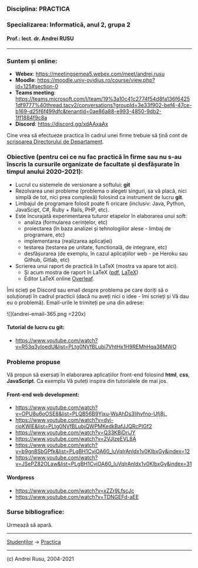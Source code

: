 
### **Disciplina**: PRACTICA

### **Specializarea**: Informatică, anul 2, grupa 2

#### Prof.: lect. dr. Andrei RUSU

---

### Suntem și online: 
- **Webex**: https://meetingsemea5.webex.com/meet/andrei.rusu
- **Moodle**: https://moodle.univ-ovidius.ro/course/view.php?id=125#section-0
- **Teams meeting**: https://teams.microsoft.com/l/team/19%3a10c41c2774f54d8fa136f64251df9777%40thread.tacv2/conversations?groupId=3e33f902-bef4-47ce-b169-d25f6f499dfc&tenantId=0ae86a88-e993-4850-9db2-1ff1884f9c8a
- **Discord**: https://discord.gg/xdAAxaAx

Cine vrea să efectueze practica în cadrul unei firme trebuie să țină cont de [scrisoarea Directorului de Departament](./practica2020FIRME.pdf). 

### Obiective (pentru cei ce nu fac practică în firme sau nu s-au înscris la cursurile organizate de facultate și desfășurate în timpul anului 2020-2021):

- Lucrul cu sistemele de versionare a softului: **git**
- Rezolvarea unei probleme (problema o alegeti singuri, sa vă placă, nici simplă de tot, nici prea complexă) folosind ca instrument de lucru __git__. 
- Limbajul de programare folosit poate fi oricare (inclusiv: Java, Python, JavaScipt, C#, Ruby + Rails, PHP, etc).
- Este încurajată experimentarea tuturor etapelor în elaborarea unui soft: 
  - analiza (formularea cerințelor, etc)
  - proiectarea (în baza analizei și tehnologiilor alese - limbaj de programare, etc)
  - implementarea (realizarea aplicației)
  - testarea (testarea pe unitate, functională, de integrare, etc)
  - desfășurarea (de exemplu, în cazul aplicațiilor web - pe Heroku sau Github, Gitlab, etc)
- Scrierea unui raport de practică în LaTeX (mostra va apare tot aici).
  - Și acum mostra de raport în LaTeX ([pdf](https://www.overleaf.com/read/tsgkmrfqjbgz), [LaTeX](https://www.overleaf.com/read/tsgkmrfqjbgz))
  - Editor LaTeX online [Overleaf](https://www.overleaf.com?r=bcec7732&rm=d&rs=b).  

Îmi scieți pe Discord sau email despre problema pe care doriți să o soluționați în cadrul practicii (dacă nu aveți nici o idee - îmi scrieți și Vă dau eu o problemă). Email-urile le trimiteți pe una din adrese: 

![](andrei-email-365.png =220x) 


#### Tutorial de lucru cu __git__: 

- https://www.youtube.com/watch?v=R53q3yIoedU&list=PLtg0NVfBLubi7VhtHx1H9REMhHqa36MWO

### Probleme propuse

Vă propun să exersați în elaborarea aplicațiilor front-end folosind __html__, __css__, __JavaScript__. Ca exemplu Vă puteți inspira din tutorialele de mai jos.

#### Front-end web development: 

- https://www.youtube.com/watch?v=OPU8u6oOSE8&list=PLQB56B9Yjxu-WsAhDs3Iihvfno-Ufj8j_ 
- https://www.youtube.com/watch?v=dvi-rioKWlE&list=PLtg0NVfBLubjQWPMKedkBafJJQRcPIGf2
- https://www.youtube.com/watch?v=Q33KBiDriJY
- https://www.youtube.com/watch?v=2VJlzeEVL8A
- https://www.youtube.com/watch?v=b9gn8SbGPfk&list=PLgBH1CvjOA60_luVqIrAnldx1v0KIbxGy&index=12
- https://www.youtube.com/watch?v=JSePZ82OLaw&list=PLgBH1CvjOA60_luVqIrAnldx1v0KIbxGy&index=31



#### Wordpress

- https://www.youtube.com/watch?v=xZZr9LfscJc
- https://www.youtube.com/watch?v=TDNGEFd-aEE


### Surse bibliografice:

Urmează să apară. 


***

[Studenților](./) -> [Practica]() 

---

(c) Andrei Rusu, 2004-2021


